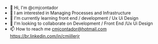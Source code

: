 - 👋 Hi, I'm @cmjcontador
- 👀 I am interested in Managing Processes and Infrastructure
- 🌱 I'm currently learning front end / development / Ux Ui Design
- 💞️ I'm looking to collaborate on Development / Front End /Ux Ui Design
- 📫 How to reach me cmjcontador@hotmail.com
https://br.linkedin.com/in/cmiillerjr

<!---
cmjcontador/cmjcontador is a ✨ special ✨ repository because its `README.md` (this file) appears on your GitHub profile.
You can click the Preview link to take a look at your changes.
--->
